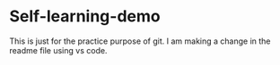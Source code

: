 # Self-learning-demo
This is just for the practice purpose of git.
I am making a change in the readme file using vs code.
